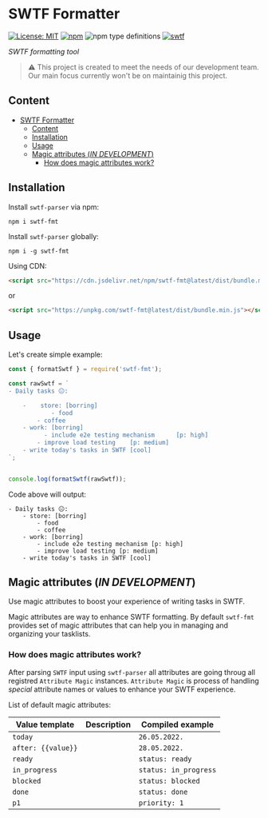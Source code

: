 # SWTF Formatter

[![License: MIT](https://img.shields.io/badge/License-MIT-gold.svg)](https://opensource.org/licenses/MIT)
[![npm](https://img.shields.io/npm/v/swtf-fmt)](https://www.npmjs.com/package/swtf-fmt)
![npm type definitions](https://img.shields.io/npm/types/swtf-fmt)
[![swtf](https://img.shields.io/badge/support-SWTF-brightgreen)](https://github.com/the-art-of-dev/swtf)

*SWTF formatting tool*

> ⚠️ This project is created to meet the needs of our development team. Our main focus currently won't be on maintainig this project.


## Content
- [SWTF Formatter](#swtf-formatter)
  - [Content](#content)
  - [Installation](#installation)
  - [Usage](#usage)
  - [Magic attributes (*IN DEVELOPMENT*)](#magic-attributes-in-development)
    - [How does magic attributes work?](#how-does-magic-attributes-work)

## Installation

Install `swtf-parser` via npm:

```
npm i swtf-fmt
```

Install `swtf-parser` globally:

```
npm i -g swtf-fmt
```

Using CDN:

```html
<script src="https://cdn.jsdelivr.net/npm/swtf-fmt@latest/dist/bundle.min.js"></script>
```
or
```html
<script src="https://unpkg.com/swtf-fmt@latest/dist/bundle.min.js"></script>
```

## Usage

Let's create simple example:
```js
const { formatSwtf } = require('swtf-fmt');

const rawSwtf = `
- Daily tasks 😐:

    -    store: [borring]
            - food
        - coffee
    - work: [borring]
          - include e2e testing mechanism      [p: high]
        - improve load testing    [p: medium]
    - write today's tasks in SWTF [cool]
`;


console.log(formatSwtf(rawSwtf));
```

Code above will output:
```
- Daily tasks 😐:
    - store: [borring]
        - food
        - coffee
    - work: [borring]
        - include e2e testing mechanism [p: high]
        - improve load testing [p: medium]
    - write today's tasks in SWTF [cool]
```

## Magic attributes (*IN DEVELOPMENT*)

Use magic attributes to boost your experience of writing tasks in SWTF.

Magic attributes are way to enhance SWTF formatting. By default `swtf-fmt` provides set of magic attributes that can help you in managing and organizing your tasklists.

### How does magic attributes work?

After parsing `SWTF` input using `swtf-parser` all attributes are going throug all registred `Attribute Magic` instances. `Attribute Magic` is process of handling *special* attribute names or values to enhance your SWTF experience.

List of default magic attributes:

| Value template     | Description | Compiled example      |
| ------------------ | ----------- | --------------------- |
| `today`            |             | `26.05.2022.`         |
| `after: {{value}}` |             | `28.05.2022.`         |
| `ready`            |             | `status: ready`       |
| `in_progress`      |             | `status: in_progress` |
| `blocked`          |             | `status: blocked`     |
| `done`             |             | `status: done`        |
| `p1`               |             | `priority: 1`         |
